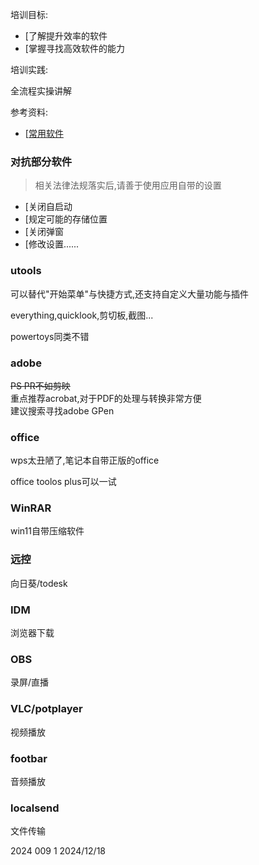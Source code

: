 培训目标:

* [了解提升效率的软件
* [掌握寻找高效软件的能力

培训实践:

全流程实操讲解

参考资料:

* [[常用软件](https://www.bilibili.com/video/BV1tGkPYzErc/?spm_id_from=333.1387.homepage.video_card.click&vd_source=2499dec4a6dc444afbb1ff9583447bca)

### 对抗部分软件

> 相关法律法规落实后,请善于使用应用自带的设置

* [关闭自启动
* [规定可能的存储位置
* [关闭弹窗
* [修改设置......

### utools

可以替代"开始菜单"与快捷方式,还支持自定义大量功能与插件

everything,quicklook,剪切板,截图...

powertoys同类不错

### adobe

~~PS PR不如剪映~~  
重点推荐acrobat,对于PDF的处理与转换非常方便  
建议搜索寻找adobe GPen

### office

wps太丑陋了,笔记本自带正版的office

office toolos plus可以一试

### WinRAR

win11自带压缩软件

### 远控

向日葵/todesk

### IDM

浏览器下载

### OBS

录屏/直播

### VLC/potplayer

视频播放

### footbar

音频播放

### localsend

文件传输

2024 009 1 2024/12/18